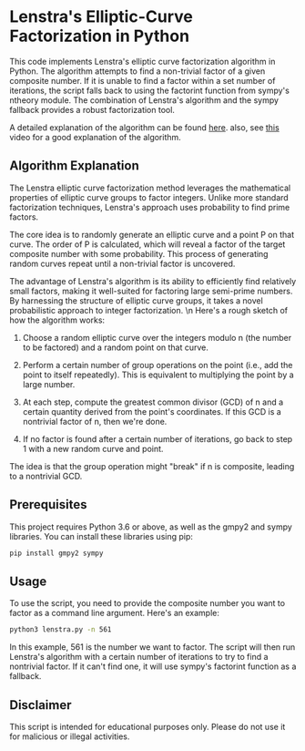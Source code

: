 # Lenstra's Elliptic-Curve Factorization in Python

This code implements Lenstra's elliptic curve factorization algorithm in Python. The algorithm attempts to find a non-trivial factor of a given composite number. If it is unable to find a factor within a set number of iterations, the script falls back to using the factorint function from sympy's ntheory module. The combination of Lenstra's algorithm and the sympy fallback provides a robust factorization tool.

A detailed explanation of the algorithm can be found [here](https://en.wikipedia.org/wiki/Lenstra_elliptic-curve_factorization).
also, see [this](https://www.youtube.com/watch?v=V0rDc0V1g5c) video for a good explanation of the algorithm.


## Algorithm Explanation
The Lenstra elliptic curve factorization method leverages the mathematical properties of elliptic curve groups to factor integers. Unlike more standard factorization techniques, Lenstra's approach uses probability to find prime factors.

The core idea is to randomly generate an elliptic curve and a point P on that curve. The order of P is calculated, which will reveal a factor of the target composite number with some probability. This process of generating random curves repeat until a non-trivial factor is uncovered.

The advantage of Lenstra's algorithm is its ability to efficiently find relatively small factors, making it well-suited for factoring large semi-prime numbers. By harnessing the structure of elliptic curve groups, it takes a novel probabilistic approach to integer factorization. \n
Here's a rough sketch of how the algorithm works:

1. Choose a random elliptic curve over the integers modulo n (the number to be factored) and a random point on that curve.

2. Perform a certain number of group operations on the point (i.e., add the point to itself repeatedly). This is equivalent to multiplying the point by a large number.

3. At each step, compute the greatest common divisor (GCD) of n and a certain quantity derived from the point's coordinates. If this GCD is a nontrivial factor of n, then we're done.

4. If no factor is found after a certain number of iterations, go back to step 1 with a new random curve and point.

The idea is that the group operation might "break" if n is composite, leading to a nontrivial GCD.

## Prerequisites

This project requires Python 3.6 or above, as well as the gmpy2 and sympy libraries. You can install these libraries using pip:

```bash
pip install gmpy2 sympy
```

## Usage
To use the script, you need to provide the composite number you want to factor as a command line argument. Here's an example:
```bash
python3 lenstra.py -n 561
```
In this example, 561 is the number we want to factor. The script will then run Lenstra's algorithm with a certain number of iterations to try to find a nontrivial factor. If it can't find one, it will use sympy's factorint function as a fallback.

## Disclaimer
This script is intended for educational purposes only. Please do not use it for malicious or illegal activities.

